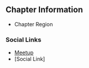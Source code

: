 ## Chapter Information
* Chapter Region

### Social Links
* [Meetup](https://www.meetup.com/OWASP-Macedonia/)
* [Social Link]
